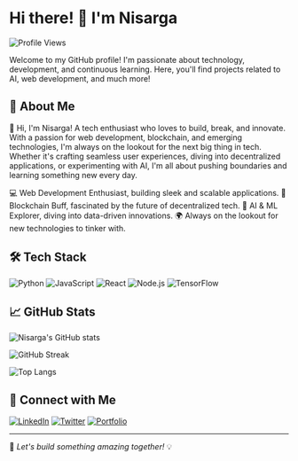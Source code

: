# Hi there! 👋 I'm Nisarga

![Profile Views](https://komarev.com/ghpvc/?username=Nisarga717&label=Profile%20Views&color=blue&style=flat)

Welcome to my GitHub profile! I'm passionate about technology, development, and continuous learning. Here, you'll find projects related to AI, web development, and much more!

## 🚀 About Me
👋 Hi, I'm Nisarga! A tech enthusiast who loves to build, break, and innovate. With a passion for web development, blockchain, and emerging technologies, I'm always on the lookout for the next big thing in tech. Whether it's crafting seamless user experiences, diving into decentralized applications, or experimenting with AI, I'm all about pushing boundaries and learning something new every day.

💻 Web Development Enthusiast, building sleek and scalable applications.
🔗 Blockchain Buff, fascinated by the future of decentralized tech.
🤖 AI & ML Explorer, diving into data-driven innovations.
🌍 Always on the lookout for new technologies to tinker with.

## 🛠️ Tech Stack
![Python](https://img.shields.io/badge/Python-3776AB?style=for-the-badge&logo=python&logoColor=white)
![JavaScript](https://img.shields.io/badge/JavaScript-F7DF1E?style=for-the-badge&logo=javascript&logoColor=black)
![React](https://img.shields.io/badge/React-20232A?style=for-the-badge&logo=react&logoColor=61DAFB)
![Node.js](https://img.shields.io/badge/Node.js-43853D?style=for-the-badge&logo=node.js&logoColor=white)
![TensorFlow](https://img.shields.io/badge/TensorFlow-FF6F00?style=for-the-badge&logo=tensorflow&logoColor=white)

## 📈 GitHub Stats
![Nisarga's GitHub stats](https://github-readme-stats.vercel.app/api?username=Nisarga717&show_icons=true&theme=radical)

![GitHub Streak](https://github-readme-streak-stats.herokuapp.com/?user=Nisarga717&theme=dark)

![Top Langs](https://github-readme-stats.vercel.app/api/top-langs/?username=Nisarga717&layout=compact&theme=radical)

## 🔗 Connect with Me
[![LinkedIn](https://img.shields.io/badge/LinkedIn-blue?style=for-the-badge&logo=linkedin)](https://linkedin.com/in/your-profile)
[![Twitter](https://img.shields.io/badge/Twitter-1DA1F2?style=for-the-badge&logo=twitter)](https://twitter.com/yourhandle)
[![Portfolio](https://img.shields.io/badge/Portfolio-000000?style=for-the-badge&logo=github&logoColor=white)](https://nisarga717.github.io/)

---

🚀 *Let's build something amazing together!* 💡

